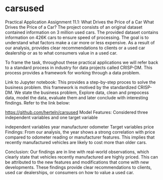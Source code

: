 # carsused
Practical Application Assignment 11.1: What Drives the Price of a Car
What Drives the Price of a Car?
The project consists of an original dataset contained information on 3 million used cars. The provided dataset contains information on 426K cars to ensure speed of processing. The goal is to understand what factors make a car more or less expensive. As a result of our analysis, provides clear recommendations to clients or a used car dealership or as to what consumers value in a used car.

To frame the task, throughout these practical applications we will refer back to a standard process in industry for data projects called CRISP-DM. This process provides a framework for working through a data problem.

Link to Jupyter notebook:
This provides a step-by-step proces to solve the business problem. this framework is motived by the standardized CRISP-DM. We state the business problem, Explore data, clean and prepocess data, model the data, evaluate them and later conclude with interesting findings. Refer to the link below:

https://github.com/herteln/carsused
Model Features:
Considered three independent variables and one target variable

independent variables
year
manufacturer
odometer
Target variables
price
Findings:
From our analysis, the year shows a strong correlation with price compared to odometer reading or manufacturer features. This implies that recently manufactured vehicles are likely to cost more than older cars.

Conclusion:
Our findings are in line with real-world observations, which clearly state that vehicles recently manufactured are highly priced. This can be attributed to the new features and modifications that come with new developments. These findings provide clear recommendations to clients, used car dealerships, or consumers on how to value a used car.

